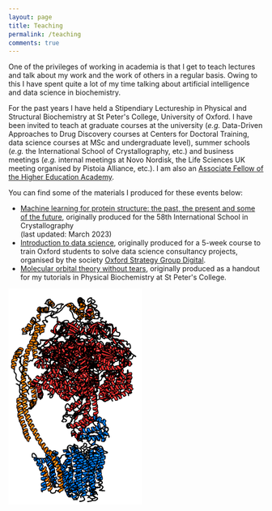 ```yaml
---
layout: page
title: Teaching
permalink: /teaching
comments: true
---
```


<div class="row justify-content-between">
<div class="col-md-8 pr-5">

<p>One of the privileges of working in academia is that I get to teach lectures and talk about my work and the work of others in a regular basis. Owing to this I have spent quite a lot of my time talking about artificial intelligence and data science in biochemistry.</p>

<p>For the past years I have held a Stipendiary Lectureship in Physical and Structural Biochemistry at St Peter's College, University of Oxford. I have been invited to teach at graduate courses at the university (<i>e.g.</i> Data-Driven Approaches to Drug Discovery courses at Centers for Doctoral Training, data science courses at MSc and undergraduate level), summer schools (<i>e.g.</i> the International School of Crystallography, etc.) and business meetings (<i>e.g.</i> internal meetings at Novo Nordisk, the Life Sciences UK meeting organised by Pistoia Alliance, etc.). I am also an <a href="https://www.advance-he.ac.uk/fellowship/associate-fellowship">Associate Fellow of the Higher Education Academy</a>.</p>

<p>You can find some of the materials I produced for these events below:</p>

<ul>
<li><a href="/ai4proteins">Machine learning for protein structure: the past, the present and some of the future</a>, originally produced for the 58th International School in Crystallography <br>(last updated: March 2023)</li>
<li><a href="/osgdtraining">Introduction to data science</a>, originally produced for a 5-week course to train Oxford students to solve data science consultancy projects, organised by the society <a href="https://www.osgdigitallabs.com">Oxford Strategy Group Digital</a>.</li>
<li><a href="/motheory">Molecular orbital theory without tears</a>, originally produced as a handout for my tutorials in Physical Biochemistry at St Peter's College.</li>
</ul>

</div>


<div class="col-md-4 text-center">
<img src="assets/images/atp-synthase.png" style="width:264px" />
</div>
</div>
